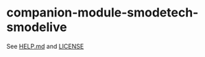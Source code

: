 # companion-module-smodetech-smodelive

See [HELP.md](./companion/HELP.md) and [LICENSE](./LICENSE)
